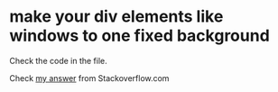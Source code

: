 # make your div elements like windows to one fixed background

Check the code in the file.

Check [my answer](https://stackoverflow.com/questions/65781484/how-to-make-a-gradient-continue-in-other-divs/65781714?noredirect=1#comment116306239_65781714) from Stackoverflow.com
